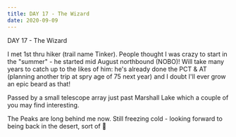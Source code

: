 ```yaml
---
title: DAY 17 - The Wizard
date: 2020-09-09
---
```

DAY 17 - The Wizard

I met 1st thru hiker (trail name Tinker). People thought I was crazy to start in the "summer" - he started mid August northbound (NOBO)! Will take many years to catch up to the likes of him: he's already done the PCT & AT (planning another trip at spry age of 75 next year) and I doubt I'll ever grow an epic beard as that!

Passed by a small telescope array just past Marshall Lake which a couple of you may find interesting.

The Peaks are long behind me now. Still freezing cold - looking forward to being back in the desert, sort of 🤞

